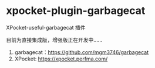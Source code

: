 # xpocket-plugin-garbagecat
XPocket-useful-garbagecat 插件

目前为直接集成版，增强版正在开发中……

1. garbagecat：https://github.com/mgm3746/garbagecat
2. XPocket: https://xpocket.perfma.com/
